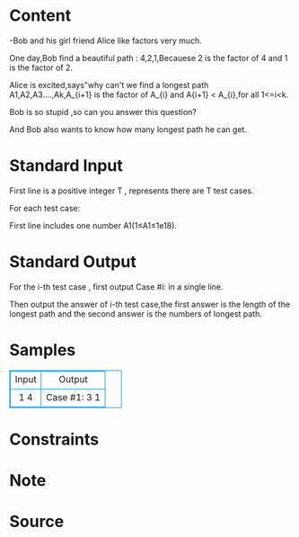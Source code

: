 
# Content

-Bob and his girl friend Alice like factors very much.

One day,Bob find a beautiful path : 4,2,1,Becauese 2 is the factor of 4 and 1 is the factor of 2.

Alice is excited,says"why can't we find a longest path A1,A2,A3....,Ak,A_{i+1} is the factor of A_{i} and A{i+1} < A_{i},for all 1<=i<k.

Bob is so stupid ,so can you answer this question?

And Bob also wants to know how many longest path he can get.

# Standard Input

First line is a positive integer T , represents there are T test cases.

For each test case:

First line includes one number A1(1≤A1≤1e18).

# Standard Output

For the i-th test case , first output Case #i: in a single line.

Then output the answer of i-th test case,the first answer is the length of the longest path and the second answer is the numbers of longest path.

# Samples

<style>
        table,table tr th, table tr td { border:1px solid #0094ff; }
        table { width: 200px; min-height: 25px; line-height: 25px; text-align: center; border-collapse: collapse;}   
    </style>
<table>
	<tr>
		<td>Input</td>
		<td>Output</td>
	</tr>
<tr><td>1
4</td><td>Case #1: 3 1</td></tr></table>


# Constraints



# Note



# Source


